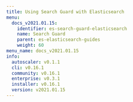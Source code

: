 ```yaml
---
title: Using Search Guard with Elasticsearch
menu:
  docs_v2021.01.15:
    identifier: es-search-guard-elasticsearch
    name: Search Guard
    parent: es-elasticsearch-guides
    weight: 60
menu_name: docs_v2021.01.15
info:
  autoscaler: v0.1.1
  cli: v0.16.1
  community: v0.16.1
  enterprise: v0.3.1
  installer: v0.16.1
  version: v2021.01.15
---
```


